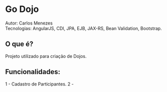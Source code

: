Go Dojo
========================
Autor: Carlos Menezes  
Tecnologias: AngularJS, CDI, JPA, EJB, JAX-RS, Bean Validation, Bootstrap.

O que é?
-----------

Projeto utilizado para criação de Dojos.


Funcionalidades:
-----------

1 - Cadastro de Participantes.
2 - 